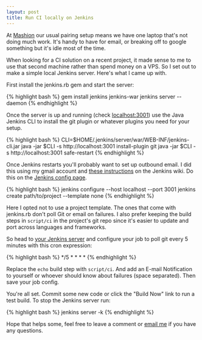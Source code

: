 ```yaml
---
layout: post
title: Run CI locally on Jenkins
---
```


At [Mashion](http://mashion.net) our usual pairing setup means we have one laptop that's not doing much work. It's handy to have for email, or breaking off to google something but it's idle most of the time.

When looking for a CI solution on a recent project, it made sense to me to use that second machine rather than spend money on a VPS. So I set out to make a simple local Jenkins server. Here's what I came up with.

First install the jenkins.rb gem and start the server:

{% highlight bash %}
gem install jenkins jenkins-war
jenkins server --daemon
{% endhighlight %}

Once the server is up and running (check [localhost:3001](http://localhost:3001)) use the Java Jenkins CLI to install the git plugin or whatever plugins you need for your setup.

{% highlight bash %}
CLI=$HOME/.jenkins/server/war/WEB-INF/jenkins-cli.jar
java -jar $CLI -s http://localhost:3001 install-plugin git
java -jar $CLI -s http://localhost:3001 safe-restart
{% endhighlight %}

Once Jenkins restarts you'll probably want to set up outbound email. I did this using my gmail account and [these instructions](https://wiki.jenkins-ci.org/display/JENKINS/GMail) on the Jenkins wiki. Do this on the [Jenkins config page](http://localhost:3001/configure).

{% highlight bash %}
jenkins configure --host localhost --port 3001
jenkins create path/to/project --template none
{% endhighlight %}

Here I opted not to use a project template. The ones that come with jenkins.rb don't poll Git or email on failures. I also prefer keeping the build steps in `script/ci` in the project's git repo since it's easier to update and port across languages and frameworks.

So head to [your Jenkins server](http://localhost:3001) and configure your job to poll git every 5 minutes with this cron expression:

{% highlight bash %}
*/5 * * * *
{% endhighlight %}

Replace the `echo` build step with `script/ci`. And add an E-mail Notification to yourself or whoever should know about failures (space separated). Then save your job config.

You're all set. Commit some new code or click the "Build Now" link to run a test build. To stop the Jenkins server run:

{% highlight bash %}
jenkins server -k
{% endhighlight %}

Hope that helps some, feel free to leave a comment or [email me](mailto:mat@schaffer.me) if you have any questions.
